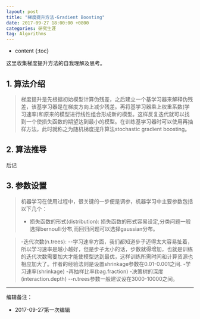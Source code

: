 ```yaml
---
layout: post
title: "梯度提升方法-Gradient Boosting"
date: 2017-09-27 18:00:00 +0800 
categories: 研究生涯
tag: Algorithms
---
```

* content
{:toc}


这里收集梯度提升方法的自我理解及思考。

<!-- more -->

## 1. 算法介绍

>梯度提升是先根据初始模型计算伪残差，之后建立一个基学习器来解释伪残差，该基学习器是在梯度方向上减少残差。再将基学习器乘上权重系数(学习速率)和原来的模型进行线性组合形成新的模型。这样反复迭代就可以找到一个使损失函数的期望达到最小的模型。在训练基学习器时可以使用再抽样方法，此时就称之为随机梯度提升算法stochastic gradient boosting。


## 2. 算法推导

后记

## 3. 参数设置

>机器学习在使用过程中，很关键的一步便是调参，机器学习中主要参数包括以下几个：
>- 损失函数的形式(distribution):
>  损失函数的形式容易设定,分类问题一般选择bernoulli分布,而回归问题可以选择gaussian分布。

>-迭代次数(n.trees):
>--学习速率方面，我们都知道步子迈得太大容易扯着，所以学习速率是越小越好，但是步子太小的话，步数就得增加，也就是训练的迭代次数需要加大才能使模型达到最优，这样训练所需时间和计算资源也相应加大了。作者的经验法则是设置shrinkage参数在0.01-0.001之间.
>-学习速率(shrinkage)
>-再抽样比率(bag.fraction)
>-决策树的深度(interaction.depth)
>--n.trees参数一般建议设在3000-10000之间。

---

编辑备注：

+ 2017-09-27第一次编辑
